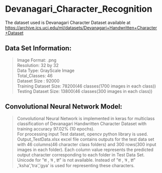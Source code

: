 # Devanagari_Character_Recognition
The dataset used is Devanagari Character Dataset available at https://archive.ics.uci.edu/ml/datasets/Devanagari+Handwritten+Character+Dataset

## Data Set Information:
> Image Format: .png\
> Resolution: 32 by 32 \
> Data Type: GrayScale Image\
> Total_Classes: 46\
> Dataset Size : 92000\
> Training Dataset Size: 78200(46 classes(1700 images in each class))\
> Testing Dataset Size: 13800(46 classes(300 images in each class))

## Convolutional Neural Network Model:

>Convolutional Neural Network is implemented in keras for multiclass classification of Devanagari Handwritten Character Dataset with training accuracy 97.02% (10 epochs).\
>For processing input Test dataset, opencv python library is used.\
>Output_TestData.xlsx excel file contains outputs for the test data set with 46 columns(46 character class folders) and 300 rows(300 input images in each folder). Each column value represents the predicted output character corresponding to each folder in Test Data Set.\
>Unicode for "क्ष , त्र , ज्ञ" is not available. Instead of "क्ष , त्र , ज्ञ" ,'ksha','tra','gya' is used for representing these characters.



